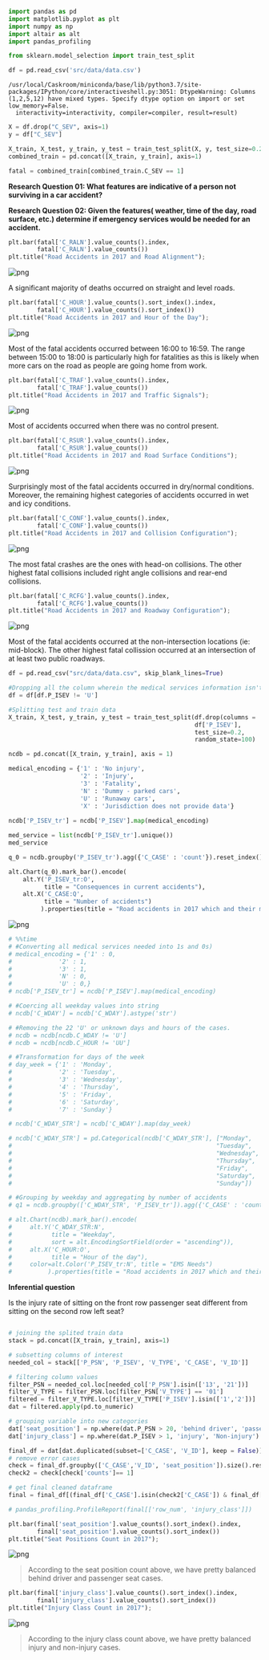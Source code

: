```python
import pandas as pd
import matplotlib.pyplot as plt
import numpy as np
import altair as alt
import pandas_profiling

from sklearn.model_selection import train_test_split
```


```python
df = pd.read_csv('src/data/data.csv')
```

    /usr/local/Caskroom/miniconda/base/lib/python3.7/site-packages/IPython/core/interactiveshell.py:3051: DtypeWarning: Columns (1,2,5,12) have mixed types. Specify dtype option on import or set low_memory=False.
      interactivity=interactivity, compiler=compiler, result=result)



```python
X = df.drop("C_SEV", axis=1)
y = df["C_SEV"]
```


```python
X_train, X_test, y_train, y_test = train_test_split(X, y, test_size=0.20, random_state=407)
combined_train = pd.concat([X_train, y_train], axis=1)
```


```python
fatal = combined_train[combined_train.C_SEV == 1]
```

**Research Question 01: What features are indicative of a person not surviving in a car accident?**

**Research Question 02: Given the features( weather, time of the day, road surface, etc.) determine if emergency services would be needed for an accident.**


```python
plt.bar(fatal['C_RALN'].value_counts().index, 
        fatal['C_RALN'].value_counts())
plt.title("Road Accidents in 2017 and Road Alignment");
```


![png](output_6_0.png)


A significant majority of deaths occurred on straight and level roads.


```python
plt.bar(fatal['C_HOUR'].value_counts().sort_index().index, 
        fatal['C_HOUR'].value_counts().sort_index())
plt.title("Road Accidents in 2017 and Hour of the Day");
```


![png](output_8_0.png)


Most of the fatal accidents occurred between 16:00 to 16:59. The range between 15:00 to 18:00 is particularly high for fatalities as this is likely when more cars on the road as people are going home from work.


```python
plt.bar(fatal['C_TRAF'].value_counts().index, 
        fatal['C_TRAF'].value_counts())
plt.title("Road Accidents in 2017 and Traffic Signals");
```


![png](output_10_0.png)


Most of accidents occurred when there was no control present.


```python
plt.bar(fatal['C_RSUR'].value_counts().index, 
        fatal['C_RSUR'].value_counts())
plt.title("Road Accidents in 2017 and Road Surface Conditions");
```


![png](output_12_0.png)


Surprisingly most of the fatal accidents occurred in dry/normal conditions. Moreover, the remaining highest categories of accidents occurred in wet and icy conditions.


```python
plt.bar(fatal['C_CONF'].value_counts().index, 
        fatal['C_CONF'].value_counts())
plt.title("Road Accidents in 2017 and Collision Configuration");
```


![png](output_14_0.png)


The most fatal crashes are the ones with head-on collisions. The other highest fatal collisions included right angle collisions and rear-end collisions.


```python
plt.bar(fatal['C_RCFG'].value_counts().index, 
        fatal['C_RCFG'].value_counts())
plt.title("Road Accidents in 2017 and Roadway Configuration");
```


![png](output_16_0.png)


Most of the fatal accidents occurred at the non-intersection locations (ie: mid-block). The other highest fatal collission occurred at an intersection of at least two public roadways.


```python
df = pd.read_csv("src/data/data.csv", skip_blank_lines=True)

#Dropping all the column wherein the medical services information isn't available.
df = df[df.P_ISEV != 'U']

#Splitting test and train data
X_train, X_test, y_train, y_test = train_test_split(df.drop(columns = 'P_ISEV') , 
                                                    df['P_ISEV'], 
                                                    test_size=0.2, 
                                                    random_state=100)

ncdb = pd.concat([X_train, y_train], axis = 1)

medical_encoding = {'1' : 'No injury',
                    '2' : 'Injury',
                    '3' : 'Fatality',
                    'N' : 'Dummy - parked cars',
                    'U' : 'Runaway cars',
                    'X' : 'Jurisdiction does not provide data'}
                    
ncdb['P_ISEV_tr'] = ncdb['P_ISEV'].map(medical_encoding)

med_service = list(ncdb['P_ISEV_tr'].unique())
med_service

q_0 = ncdb.groupby('P_ISEV_tr').agg({'C_CASE' : 'count'}).reset_index()

alt.Chart(q_0).mark_bar().encode(
    alt.Y('P_ISEV_tr:O', 
          title = "Consequences in current accidents"),
    alt.X('C_CASE:Q', 
          title = "Number of accidents")     
         ).properties(title = "Road accidents in 2017 which and their medical service needs")
```




![png](output_18_0.png)




```python
# %%time
# #Converting all medical services needed into 1s and 0s)
# medical_encoding = {'1' : 0,
#             '2' : 1,
#             '3' : 1,
#             'N' : 0,
#             'U' : 0,}                    
# ncdb['P_ISEV_tr'] = ncdb['P_ISEV'].map(medical_encoding)

# #Coercing all weekday values into string
# ncdb['C_WDAY'] = ncdb['C_WDAY'].astype('str')

# #Removing the 22 'U' or unknown days and hours of the cases.
# ncdb = ncdb[ncdb.C_WDAY != 'U']
# ncdb = ncdb[ncdb.C_HOUR != 'UU']

# #Transformation for days of the week
# day_week = {'1' : 'Monday',
#             '2' : 'Tuesday',
#             '3' : 'Wednesday',
#             '4' : 'Thursday',
#             '5' : 'Friday',
#             '6' : 'Saturday',
#             '7' : 'Sunday'}

# ncdb['C_WDAY_STR'] = ncdb['C_WDAY'].map(day_week)

# ncdb['C_WDAY_STR'] = pd.Categorical(ncdb['C_WDAY_STR'], ["Monday", 
#                                                         "Tuesday", 
#                                                         "Wednesday", 
#                                                         "Thursday",
#                                                         "Friday",
#                                                         "Saturday",
#                                                         "Sunday"])

# #Grouping by weekday and aggregating by number of accidents
# q1 = ncdb.groupby(['C_WDAY_STR', 'P_ISEV_tr']).agg({'C_CASE' : 'count'}).reset_index()

# alt.Chart(ncdb).mark_bar().encode(
#     alt.Y('C_WDAY_STR:N', 
#           title = "Weekday", 
#           sort = alt.EncodingSortField(order = "ascending")),
#     alt.X('C_HOUR:O', 
#           title = "Hour of the day"),
#     color=alt.Color('P_ISEV_tr:N', title = "EMS Needs")
#          ).properties(title = "Road accidents in 2017 which and their medical service needs")
```

**Inferential question**

Is the injury rate of sitting on the front row passenger seat different from sitting on the second row left seat?


```python

# joining the splited train data
stack = pd.concat([X_train, y_train], axis=1)

# subsetting columns of interest
needed_col = stack[['P_PSN', 'P_ISEV', 'V_TYPE', 'C_CASE', 'V_ID']]

# filtering column values
filter_PSN = needed_col.loc[needed_col['P_PSN'].isin(['13', '21'])]
filter_V_TYPE = filter_PSN.loc[filter_PSN['V_TYPE'] == '01']
filtered = filter_V_TYPE.loc[filter_V_TYPE['P_ISEV'].isin(['1','2'])]
dat = filtered.apply(pd.to_numeric)

# grouping variable into new categories
dat['seat_position'] = np.where(dat.P_PSN > 20, 'behind driver', 'passenger seat')
dat['injury_class'] = np.where(dat.P_ISEV > 1, 'injury', 'Non-injury')

final_df = dat[dat.duplicated(subset=['C_CASE', 'V_ID'], keep = False)]
# remove error cases
check = final_df.groupby(['C_CASE','V_ID', 'seat_position']).size().reset_index(name='counts')
check2 = check[check['counts']== 1]

# get final cleaned dataframe
final = final_df[(final_df['C_CASE'].isin(check2['C_CASE']) & final_df['V_ID'].isin(check2['V_ID']))]

# pandas_profiling.ProfileReport(final[['row_num', 'injury_class']])
```


```python
plt.bar(final['seat_position'].value_counts().sort_index().index, 
        final['seat_position'].value_counts().sort_index())
plt.title("Seat Positions Count in 2017");
```


![png](output_22_0.png)


> According to the seat position count above, we have pretty balanced behind driver and passenger seat cases.


```python
plt.bar(final['injury_class'].value_counts().sort_index().index, 
        final['injury_class'].value_counts().sort_index())
plt.title("Injury Class Count in 2017");
```


![png](output_24_0.png)


> According to the injury class count above, we have pretty balanced injury and non-injury cases.


```python

```
